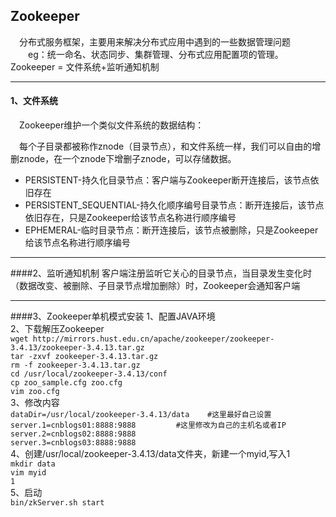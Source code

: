 ## Zookeeper
&emsp;分布式服务框架，主要用来解决分布式应用中遇到的一些数据管理问题  
&emsp;&emsp;eg：统一命名、状态同步、集群管理、分布式应用配置项的管理。
&emsp;&emsp;Zookeeper = 文件系统+监听通知机制  

---

#### 1、文件系统
&emsp;Zookeeper维护一个类似文件系统的数据结构：

&emsp;每个子目录都被称作znode（目录节点），和文件系统一样，我们可以自由的增删znode，在一个znode下增删子znode，可以存储数据。
* PERSISTENT-持久化目录节点：客户端与Zookeeper断开连接后，该节点依旧存在
* PERSISTENT_SEQUENTIAL-持久化顺序编号目录节点：断开连接后，该节点依旧存在，只是Zookeeper给该节点名称进行顺序编号
* EPHEMERAL-临时目录节点：断开连接后，该节点被删除，只是Zookeeper给该节点名称进行顺序编号

---

####2、监听通知机制
客户端注册监听它关心的目录节点，当目录发生变化时（数据改变、被删除、子目录节点增加删除）时，Zookeeper会通知客户端

---

####3、Zookeeper单机模式安装
1、配置JAVA环境  
2、下载解压Zookeeper  
`wget http://mirrors.hust.edu.cn/apache/zookeeper/zookeeper-3.4.13/zookeeper-3.4.13.tar.gz`  
`tar -zxvf zookeeper-3.4.13.tar.gz`  
`rm -f zookeeper-3.4.13.tar.gz`  
`cd /usr/local/zookeeper-3.4.13/conf`  
`cp zoo_sample.cfg zoo.cfg`  
`vim zoo.cfg`  
3、修改内容  
`dataDir=/usr/local/zookeeper-3.4.13/data    #这里最好自己设置`  
`server.1=cnblogs01:8888:9888         #这里修改为自己的主机名或者IP`  
`server.2=cnblogs02:8888:9888`    
`server.3=cnblogs03:8888:9888`  
4、创建/usr/local/zookeeper-3.4.13/data文件夹，新建一个myid,写入1  
`mkdir data`  
`vim myid`  
`1`  
5、启动  
`bin/zkServer.sh start`

